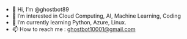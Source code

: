- 👋 Hi, I’m @ghostbot89
- 👀 I’m interested in Cloud Computing, AI, Machine Learning, Coding
- 🌱 I’m currently learning Python, Azure, Linux.
- 📫 How to reach me : ghostbot10001@gmail.com

<!---
ghostbot89/ghostbot89 is a ✨ special ✨ repository because its `README.md` (this file) appears on your GitHub profile.
You can click the Preview link to take a look at your changes.
--->
